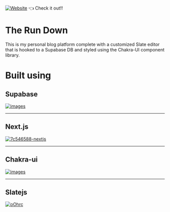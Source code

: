 [![Website](https://img.shields.io/website?label=zacharyp.blog&url=https%3A%2F%2Fwww.zacharyp.blog%2F)](https://www.zacharyp.blog/) 👈 Check it out!!

# The Run Down

This is my personal blog platform complete with a customized Slate editor that is hooked to a Supabase DB and styled using the Chakra-UI component library.


# Built using

## Supabase

[![images](https://user-images.githubusercontent.com/78383115/137374433-8f653f08-26ed-4a5e-a0a5-6f79db527169.png)](https://supabase.io/)

---

## Next.js

[![7c546588-nextjs](https://user-images.githubusercontent.com/78383115/137374869-172a32d2-5c88-4256-af41-7e675b3bc4a1.png)](https://nextjs.org/)

---

## Chakra-ui

[![images](https://user-images.githubusercontent.com/78383115/137374531-124b8d23-30c9-47e5-a7d0-44c41d22f094.jpg)](https://chakra-ui.com/)

---

## Slatejs

[![oOhrc](https://user-images.githubusercontent.com/78383115/137375757-18079622-3280-4c31-a9a0-e0ee62587d6c.png)](https://www.slatejs.org/examples/richtext)
